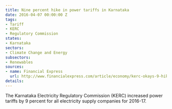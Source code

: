 ```yaml
---
title: Nine percent hike in power tariffs in Karnataka
date: 2016-04-07 00:00:00 Z
tags:
- Tariff
- KERC
- Regulatory Commission
states:
- Karnataka
sectors:
- Climate Change and Energy
subsectors:
- Renewables
sources:
- name: Financial Express
  url: http://www.financialexpress.com/article/economy/kerc-okays-9-hike-in-power-tariff-for-fy17/231093/
details: 
---
```


The Karnataka Electricity Regulatory Commission (KERC) increased power tariffs by 9 percent for all electricity supply companies for 2016-17.
